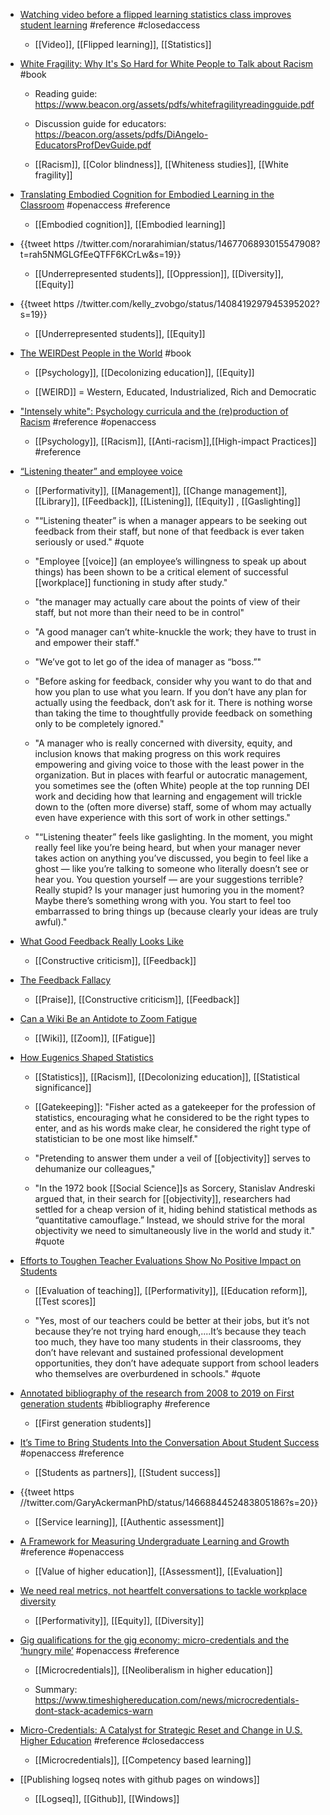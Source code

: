 - [Watching video before a flipped learning statistics class improves student learning](https://www.sciencedirect.com/science/article/abs/pii/S0360131521002761?dgcid=raven_sd_aip_email) #reference #closedaccess
	 - [[Video]], [[Flipped learning]], [[Statistics]]

- [White Fragility: Why It's So Hard for White People to Talk about Racism](https://en.wikipedia.org/wiki/White_Fragility) #book
	 - Reading guide: https://www.beacon.org/assets/pdfs/whitefragilityreadingguide.pdf

	 - Discussion guide for educators: https://beacon.org/assets/pdfs/DiAngelo-EducatorsProfDevGuide.pdf

	 - [[Racism]], [[Color blindness]], [[Whiteness studies]], [[White fragility]]

- [Translating Embodied Cognition for Embodied Learning in the Classroom](https://www.frontiersin.org/articles/10.3389/feduc.2021.712626/full) #openaccess #reference
	 - [[Embodied cognition]], [[Embodied learning]]

- {{tweet https //twitter.com/norarahimian/status/1467706893015547908?t=rah5NMGLGfEeQTFF6KCrLw&s=19}}
	 - [[Underrepresented students]], [[Oppression]], [[Diversity]], [[Equity]]

- {{tweet https //twitter.com/kelly_zvobgo/status/1408419297945395202?s=19}}
	 - [[Underrepresented students]], [[Equity]]

- [The WEIRDest People in the World](https://en.wikipedia.org/wiki/The_WEIRDest_People_in_the_World) #book
	 - [[Psychology]], [[Decolonizing education]], [[Equity]]

	 - [[WEIRD]] = Western, Educated, Industrialized, Rich and Democratic

- ["Intensely white": Psychology curricula and the (re)production of Racism](https://www.researchgate.net/publication/355187277_Intensely_white_Psychology_curricula_and_the_reproduction_of_racism) #reference #openaccess
	 - [[Psychology]], [[Racism]], [[Anti-racism]],[[High-impact Practices]] #reference

- [“Listening theater” and employee voice](https://meredith.wolfwater.com/wordpress/2021/12/05/listening-theater-and-employee-voice/)
	 - [[Performativity]], [[Management]], [[Change management]], [[Library]], [[Feedback]], [[Listening]], [[Equity]] , [[Gaslighting]]

	 - "“Listening theater” is when a manager appears to be seeking out feedback from their staff, but none of that feedback is ever taken seriously or used." #quote

	 - "Employee [[voice]] (an employee’s willingness to speak up about things) has been shown to be a critical element of successful [[workplace]] functioning in study after study."

	 - "the manager may actually care about the points of view of their staff, but not more than their need to be in control"

	 - "A good manager can’t white-knuckle the work; they have to trust in and empower their staff."

	 - "We’ve got to let go of the idea of manager as “boss.”"

	 - "Before asking for feedback, consider why you want to do that and how you plan to use what you learn. If you don’t have any plan for actually using the feedback, don’t ask for it. There is nothing worse than taking the time to thoughtfully provide feedback on something only to be completely ignored."

	 - "A manager who is really concerned with diversity, equity, and inclusion knows that making progress on this work requires empowering and giving voice to those with the least power in the organization. But in places with fearful or autocratic management, you sometimes see the (often White) people at the top running DEI work and deciding how that learning and engagement will trickle down to the (often more diverse) staff, some of whom may actually even have experience with this sort of work in other settings."

	 - "“Listening theater” feels like gaslighting. In the moment, you might really feel like you’re being heard, but when your manager never takes action on anything you’ve discussed, you begin to feel like a ghost — like you’re talking to someone who literally doesn’t see or hear you. You question yourself — are your suggestions terrible? Really stupid? Is your manager just humoring you in the moment? Maybe there’s something wrong with you. You start to feel too embarrassed to bring things up (because clearly your ideas are truly awful)."

- [What Good Feedback Really Looks Like](https://hbr.org/2019/05/what-good-feedback-really-looks-like)
	 - [[Constructive criticism]], [[Feedback]]

- [The Feedback Fallacy](https://hbr.org/2019/03/the-feedback-fallacy?autocomplete=true)
	 - [[Praise]], [[Constructive criticism]], [[Feedback]]

- [Can a Wiki Be an Antidote to Zoom Fatigue](https://www.td.org/atd-blog/can-a-wiki-be-an-antidote-to-zoom-fatigue)
	 - [[Wiki]], [[Zoom]], [[Fatigue]]

- [How Eugenics Shaped Statistics](https://nautil.us/issue/92/frontiers/how-eugenics-shaped-statistics)
	 - [[Statistics]], [[Racism]], [[Decolonizing education]], [[Statistical significance]]

	 - [[Gatekeeping]]: "Fisher acted as a gatekeeper for the profession of statistics, encouraging what he considered to be the right types to enter, and as his words make clear, he considered the right type of statistician to be one most like himself."

	 - "Pretending to answer them under a veil of [[objectivity]] serves to dehumanize our colleagues,"

	 - "In the 1972 book [[Social Science]]s as Sorcery, Stanislav Andreski argued that, in their search for [[objectivity]], researchers had settled for a cheap version of it, hiding behind statistical methods as “quantitative camouflage.” Instead, we should strive for the moral objectivity we need to simultaneously live in the world and study it." #quote

- [Efforts to Toughen Teacher Evaluations Show No Positive Impact on Students](https://www.edweek.org/teaching-learning/efforts-to-toughen-teacher-evaluations-show-no-positive-impact-on-students/2021/11)
	 - [[Evaluation of teaching]], [[Performativity]], [[Education reform]], [[Test scores]]

	 - "Yes, most of our teachers could be better at their jobs, but it’s not because they’re not trying hard enough,....It’s because they teach too much, they have too many students in their classrooms, they don’t have relevant and sustained professional development opportunities, they don’t have adequate support from school leaders who themselves are overburdened in schools." #quote

- [Annotated bibliography of the research from 2008 to 2019 on First generation students](https://firstgen.naspa.org/journal-and-research/an-annotated-bibliography-on-first-generation-college-students-research-from-2008-2019) #bibliography #reference
	 - [[First generation students]]

- [It’s Time to Bring Students Into the Conversation About Student Success](https://www.tandfonline.com/doi/full/10.1080/00091383.2021.1987786) #openaccess #reference
	 - [[Students as partners]], [[Student success]]

- {{tweet https //twitter.com/GaryAckermanPhD/status/1466884452483805186?s=20}}
	 - [[Service learning]], [[Authentic assessment]]

- [A Framework for Measuring Undergraduate Learning and Growth](https://www.tandfonline.com/doi/full/10.1080/00091383.2021.1987810) #reference #openaccess
	 - [[Value of higher education]], [[Assessment]], [[Evaluation]]

- [We need real metrics, not heartfelt conversations to tackle workplace diversity](https://fortune.com/2021/12/07/metrics-diversity-inclusion-workplace-careers-joan-williams/)
	 - [[Performativity]], [[Equity]], [[Diversity]]

- [Gig qualifications for the gig economy: micro-credentials and the ‘hungry mile’](https://link.springer.com/article/10.1007/s10734-021-00742-3) #openaccess #reference
	 - [[Microcredentials]], [[Neoliberalism in higher education]]

	 - Summary: https://www.timeshighereducation.com/news/microcredentials-dont-stack-academics-warn

- [Micro-Credentials: A Catalyst for Strategic Reset and Change in U.S. Higher Education](https://www.tandfonline.com/doi/abs/10.1080/08923647.2021.1997537) #reference #closedaccess
	 - [[Microcredentials]], [[Competency based learning]]

- [[Publishing logseq notes with github pages on windows]]
	 - [[Logseq]], [[Github]], [[Windows]]
